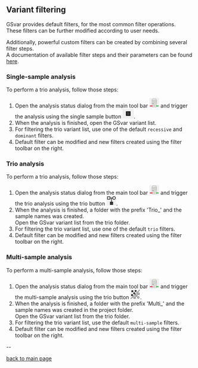 ## Variant filtering

GSvar provides default filters, for the most common filter operations.  
These filters can be further modified according to user needs.

Additionally, powerful custom filters can be created by combining several filter steps.  
A documentation of available filter steps and their parameters can be found [here](https://github.com/imgag/ngs-bits/blob/master/doc/tools/VariantFilterAnnotations.md).

### Single-sample analysis

To perform a trio analysis, follow those steps:

1. Open the analysis status dialog from the main tool bar ![alt text](analysis_status.png) and trigger the analysis using the single sample button ![alt text](single_sample.png).
2. When the analysis is finished, open the GSvar variant list.
3. For filtering the trio variant list, use one of the default `recessive` and `dominant` filters.
4. Default filter can be modified and new filters created using the filter toolbar on the right.

### Trio analysis

To perform a trio analysis, follow those steps:

1. Open the analysis status dialog from the main tool bar ![alt text](analysis_status.png) and trigger the trio analysis using the trio button ![alt text](trio.png).  
2. When the analysis is finished, a folder with the prefix 'Trio_' and the sample names was created.  
Open the GSvar variant list from the trio folder.
3. For filtering the trio variant list, use one of the default `trio` filters.
4. Default filter can be modified and new filters created using the filter toolbar on the right.

### Multi-sample analysis

To perform a multi-sample analysis, follow those steps:

1. Open the analysis status dialog from the main tool bar ![alt text](analysis_status.png) and trigger the multi-sample analysis using the trio button ![alt text](multi.png).  
2. When the analysis is finished, a folder with the prefix 'Multi_' and the sample names was created in the project folder.  
Open the GSvar variant list from the trio folder.
3. For filtering the trio variant list, use the default `multi-sample` filters.
4. Default filter can be modified and new filters created using the filter toolbar on the right.


--

[back to main page](index.md)












